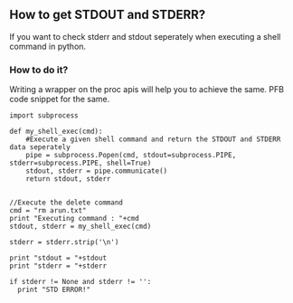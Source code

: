 ## How to get STDOUT and STDERR?
If you want to check stderr and stdout seperately when executing a shell command in python.

### How to do it?
Writing a wrapper on the proc apis will help you to achieve the same. PFB code snippet for the same.

```
import subprocess

def my_shell_exec(cmd):
    #Execute a given shell command and return the STDOUT and STDERR data seperately
    pipe = subprocess.Popen(cmd, stdout=subprocess.PIPE, stderr=subprocess.PIPE, shell=True)
    stdout, stderr = pipe.communicate()
    return stdout, stderr


//Execute the delete command
cmd = "rm arun.txt"
print "Executing command : "+cmd
stdout, stderr = my_shell_exec(cmd)

stderr = stderr.strip('\n')

print "stdout = "+stdout
print "stderr = "+stderr

if stderr != None and stderr != '':
  print "STD ERROR!"

```
